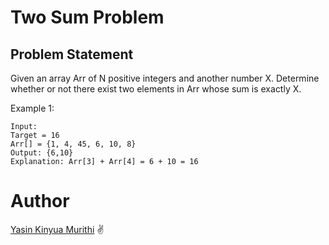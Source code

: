 # Two Sum Problem
## Problem Statement
Given an array Arr of N positive integers and another number X. Determine whether or not there exist two elements in Arr whose sum is exactly X.

Example 1:

```
Input:
Target = 16
Arr[] = {1, 4, 45, 6, 10, 8}
Output: {6,10}
Explanation: Arr[3] + Arr[4] = 6 + 10 = 16
```

# Author
[Yasin Kinyua Murithi](https://github.com/yaska1706/) ✌️